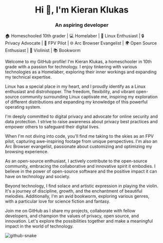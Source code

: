 <h1 align="center">Hi 👋, I'm Kieran Klukas</h1>
<h3 align="center">An aspiring developer</h3>

🏠 Homeschooled 10th grader | 💻 Homelaber | 🐧 Linux Enthusiast | 🔒 Privacy Advocate | 🚁 FPV Pilot | 🌐 Arc Browser Evangelist | 🌍 Open Source Enthusiast | 🎻 Violinist | 📚 Bookworm

Welcome to my GitHub profile! I'm Kieran Klukas, a homeschooler in 10th grade with a passion for technology. I enjoy tinkering with various technologies as a Homelaber, exploring their inner workings and expanding my technical expertise.

Linux has a special place in my heart, and I proudly identify as a Linux enthusiast and distrohopper. The freedom, flexibility, and vibrant open-source community surrounding Linux captivate me, inspiring my exploration of different distributions and expanding my knowledge of this powerful operating system.

I'm deeply committed to digital privacy and advocate for online security and data protection. I strive to raise awareness about privacy best practices and empower others to safeguard their digital lives.

When I'm not diving into code, you'll find me taking to the skies as an FPV pilot, capturing awe-inspiring footage from unique perspectives. I'm also an Arc Browser evangelist, passionate about customizing and optimizing my browsing experience.

As an open-source enthusiast, I actively contribute to the open-source community, embracing the collaborative and innovative spirit it embodies. I believe in the power of open-source software and the positive impact it can have on technology and society.

Beyond technology, I find solace and artistic expression in playing the violin. It's a journey of discipline, growth, and the enchantment of beautiful melodies. Additionally, I'm an avid bookworm, exploring various genres, with a particular love for science fiction and fantasy.

Join me on GitHub as I share my projects, collaborate with fellow developers, and champion the values of privacy, open source, and innovation. Let's explore the possibilities together and make a meaningful impact in the world of technology.

<picture>
  <source media="(prefers-color-scheme: dark)" srcset="github-snake-dark.svg" />
  <source media="(prefers-color-scheme: light)" srcset="github-snake.svg" />
  <img alt="github-snake" src="github-snake.svg" />
</picture>
